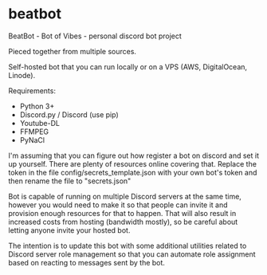 # beatbot
BeatBot - Bot of Vibes - personal discord bot project

Pieced together from multiple sources.

Self-hosted bot that you can run locally or on a VPS (AWS, DigitalOcean, Linode).

Requirements:
  * Python 3+
  * Discord.py / Discord (use pip)
  * Youtube-DL
  * FFMPEG
  * PyNaCl

I'm assuming that you can figure out how register a bot on discord and set it up yourself. There are plenty of resources online covering that.
Replace the token in the file config/secrets_template.json with your own bot's token and then rename the file to "secrets.json"

Bot is capable of running on multiple Discord servers at the same time, however you would need to make it so that people can invite it and provision enough resources for that to happen. That will also result in increased costs from hosting (bandwidth mostly), so be careful about letting anyone invite your hosted bot.

The intention is to update this bot with some additional utilities related to Discord server role management so that you can automate role assignment based on reacting to messages sent by the bot.
